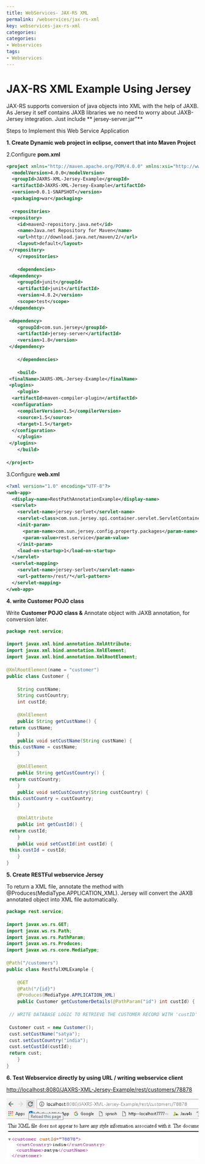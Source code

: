 ```yaml
---
title: WebServices- JAX-RS XML
permalink: /webservices/jax-rs-xml
key: webservices-jax-rs-xml
categories:
categories:
- Webservices
tags:
- Webservices
---
```




JAX-RS XML Example Using Jersey
==================================

JAX-RS supports conversion of java objects into XML with the help of JAXB. As
Jersey it self contains JAXB libraries we no need to worry about JAXB-Jersey
integration. Just include **  jersey-server.jar"**

Steps to Implement this Web Service Application

**1. Create Dynamic web project in eclipse, convert that into Maven Project**

2.Configure **pom.xml**
```xml
<project xmlns="http://maven.apache.org/POM/4.0.0" xmlns:xsi="http://www.w3.org/2001/XMLSchema-instance" xsi:schemaLocation="http://maven.apache.org/POM/4.0.0 http://maven.apache.org/xsd/maven-4.0.0.xsd">
  <modelVersion>4.0.0</modelVersion>
  <groupId>JAXRS-XML-Jersey-Example</groupId>
  <artifactId>JAXRS-XML-Jersey-Example</artifactId>
  <version>0.0.1-SNAPSHOT</version>
  <packaging>war</packaging>
  
  <repositories>
 <repository>
 	<id>maven2-repository.java.net</id>
 	<name>Java.net Repository for Maven</name>
 	<url>http://download.java.net/maven/2/</url>
 	<layout>default</layout>
 </repository>
	</repositories>

	<dependencies>
 <dependency>
 	<groupId>junit</groupId>
 	<artifactId>junit</artifactId>
 	<version>4.8.2</version>
 	<scope>test</scope>
 </dependency>

 <dependency>
 	<groupId>com.sun.jersey</groupId>
 	<artifactId>jersey-server</artifactId>
 	<version>1.8</version>
 </dependency>
 
	</dependencies>
  
  	<build>
 <finalName>JAXRS-XML-Jersey-Example</finalName>
 <plugins>
 	<plugin>
  <artifactId>maven-compiler-plugin</artifactId>
  <configuration>
  	<compilerVersion>1.5</compilerVersion>
  	<source>1.5</source>
  	<target>1.5</target>
  </configuration>
 	</plugin>
 </plugins>
	</build>
  
</project>
```



3.Configure **web.xml**
```xml
<?xml version="1.0" encoding="UTF-8"?>
<web-app>
  <display-name>RestPathAnnotationExample</display-name>
  <servlet>
    <servlet-name>jersey-serlvet</servlet-name>
    <servlet-class>com.sun.jersey.spi.container.servlet.ServletContainer</servlet-class>
    <init-param>
      <param-name>com.sun.jersey.config.property.packages</param-name>
      <param-value>rest.service</param-value>
    </init-param>
    <load-on-startup>1</load-on-startup>
  </servlet>
  <servlet-mapping>
    <servlet-name>jersey-serlvet</servlet-name>
    <url-pattern>/rest/*</url-pattern>
  </servlet-mapping>
</web-app>
```



**4. write Customer POJO class**

Write **Customer POJO class &** Annotate object with JAXB annotation, for
conversion later.
```java
package rest.service;

import javax.xml.bind.annotation.XmlAttribute;
import javax.xml.bind.annotation.XmlElement;
import javax.xml.bind.annotation.XmlRootElement;
 
@XmlRootElement(name = "customer")
public class Customer {
 
	String custName;
	String custCountry;
	int custId;

	@XmlElement
	public String getCustName() {
 return custName;
	}
	public void setCustName(String custName) {
 this.custName = custName;
	}
	
	@XmlElement	
	public String getCustCountry() {
 return custCountry;
	}
	public void setCustCountry(String custCountry) {
 this.custCountry = custCountry;
	}
	
	@XmlAttribute
	public int getCustId() {
 return custId;
	}
	public void setCustId(int custId) {
 this.custId = custId;
	}
}
```



**5. Create RESTFul webservice Jersey**

To return a XML file, annotate the method
with @Produces(MediaType.APPLICATION_XML). Jersey will convert the JAXB
annotated object into XML file automatically.
```java
package rest.service;

import javax.ws.rs.GET;
import javax.ws.rs.Path;
import javax.ws.rs.PathParam;
import javax.ws.rs.Produces;
import javax.ws.rs.core.MediaType;

@Path("/customers")
public class RestfulXMLExample {

	@GET
	@Path("/{id}")
	@Produces(MediaType.APPLICATION_XML)
	public Customer getCustomerDetails(@PathParam("id") int custId) {

 // WRITE DATABASE LOGIC TO RETRIEVE THE CUSTOMER RECORD WITH 'custID'

 Customer cust = new Customer();
 cust.setCustName("satya");
 cust.setCustCountry("india");
 cust.setCustId(custId);
 return cust;
	}
}
```




**6. Test Webservice directly by using URL / writing webservice client**

<http://localhost:8080/JAXRS-XML-Jersey-Example/rest/customers/78878>

![](media/88b06cb206881984aabbbfe09c3b0856.png)
